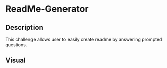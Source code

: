 # ReadMe-Generator
## Description
This challenge allows user to easily create readme by answering prompted questions.
## Visual
